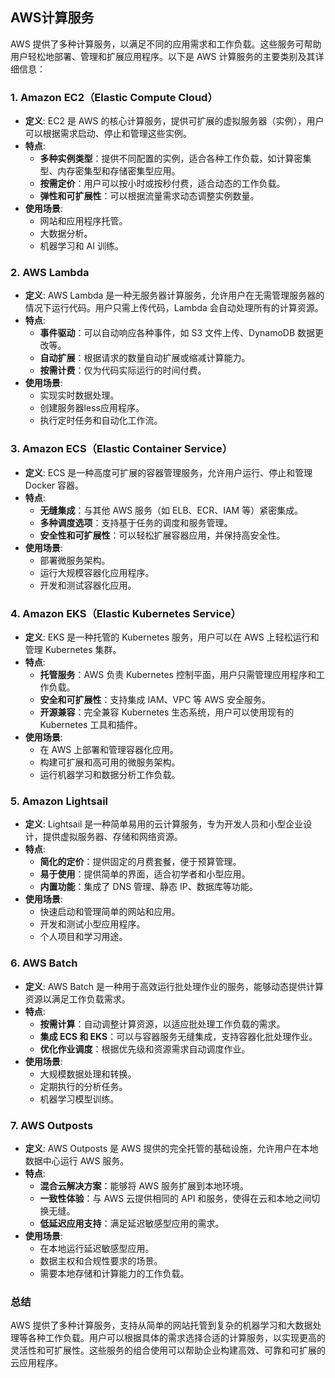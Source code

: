 ## AWS计算服务

AWS 提供了多种计算服务，以满足不同的应用需求和工作负载。这些服务可帮助用户轻松地部署、管理和扩展应用程序。以下是 AWS 计算服务的主要类别及其详细信息：

### 1. **Amazon EC2（Elastic Compute Cloud）**
   - **定义**: EC2 是 AWS 的核心计算服务，提供可扩展的虚拟服务器（实例），用户可以根据需求启动、停止和管理这些实例。
   - **特点**:
     - **多种实例类型**：提供不同配置的实例，适合各种工作负载，如计算密集型、内存密集型和存储密集型应用。
     - **按需定价**：用户可以按小时或按秒付费，适合动态的工作负载。
     - **弹性和可扩展性**：可以根据流量需求动态调整实例数量。
   - **使用场景**:
     - 网站和应用程序托管。
     - 大数据分析。
     - 机器学习和 AI 训练。

### 2. **AWS Lambda**
   - **定义**: AWS Lambda 是一种无服务器计算服务，允许用户在无需管理服务器的情况下运行代码。用户只需上传代码，Lambda 会自动处理所有的计算资源。
   - **特点**:
     - **事件驱动**：可以自动响应各种事件，如 S3 文件上传、DynamoDB 数据更改等。
     - **自动扩展**：根据请求的数量自动扩展或缩减计算能力。
     - **按需计费**：仅为代码实际运行的时间付费。
   - **使用场景**:
     - 实现实时数据处理。
     - 创建服务器less应用程序。
     - 执行定时任务和自动化工作流。

### 3. **Amazon ECS（Elastic Container Service）**
   - **定义**: ECS 是一种高度可扩展的容器管理服务，允许用户运行、停止和管理 Docker 容器。
   - **特点**:
     - **无缝集成**：与其他 AWS 服务（如 ELB、ECR、IAM 等）紧密集成。
     - **多种调度选项**：支持基于任务的调度和服务管理。
     - **安全性和可扩展性**：可以轻松扩展容器应用，并保持高安全性。
   - **使用场景**:
     - 部署微服务架构。
     - 运行大规模容器化应用程序。
     - 开发和测试容器化应用。

### 4. **Amazon EKS（Elastic Kubernetes Service）**
   - **定义**: EKS 是一种托管的 Kubernetes 服务，用户可以在 AWS 上轻松运行和管理 Kubernetes 集群。
   - **特点**:
     - **托管服务**：AWS 负责 Kubernetes 控制平面，用户只需管理应用程序和工作负载。
     - **安全和可扩展性**：支持集成 IAM、VPC 等 AWS 安全服务。
     - **开源兼容**：完全兼容 Kubernetes 生态系统，用户可以使用现有的 Kubernetes 工具和插件。
   - **使用场景**:
     - 在 AWS 上部署和管理容器化应用。
     - 构建可扩展和高可用的微服务架构。
     - 运行机器学习和数据分析工作负载。

### 5. **Amazon Lightsail**
   - **定义**: Lightsail 是一种简单易用的云计算服务，专为开发人员和小型企业设计，提供虚拟服务器、存储和网络资源。
   - **特点**:
     - **简化的定价**：提供固定的月费套餐，便于预算管理。
     - **易于使用**：提供简单的界面，适合初学者和小型应用。
     - **内置功能**：集成了 DNS 管理、静态 IP、数据库等功能。
   - **使用场景**:
     - 快速启动和管理简单的网站和应用。
     - 开发和测试小型应用程序。
     - 个人项目和学习用途。

### 6. **AWS Batch**
   - **定义**: AWS Batch 是一种用于高效运行批处理作业的服务，能够动态提供计算资源以满足工作负载需求。
   - **特点**:
     - **按需计算**：自动调整计算资源，以适应批处理工作负载的需求。
     - **集成 ECS 和 EKS**：可以与容器服务无缝集成，支持容器化批处理作业。
     - **优化作业调度**：根据优先级和资源需求自动调度作业。
   - **使用场景**:
     - 大规模数据处理和转换。
     - 定期执行的分析任务。
     - 机器学习模型训练。

### 7. **AWS Outposts**
   - **定义**: AWS Outposts 是 AWS 提供的完全托管的基础设施，允许用户在本地数据中心运行 AWS 服务。
   - **特点**:
     - **混合云解决方案**：能够将 AWS 服务扩展到本地环境。
     - **一致性体验**：与 AWS 云提供相同的 API 和服务，使得在云和本地之间切换无缝。
     - **低延迟应用支持**：满足延迟敏感型应用的需求。
   - **使用场景**:
     - 在本地运行延迟敏感型应用。
     - 数据主权和合规性要求的场景。
     - 需要本地存储和计算能力的工作负载。

### 总结
AWS 提供了多种计算服务，支持从简单的网站托管到复杂的机器学习和大数据处理等各种工作负载。用户可以根据具体的需求选择合适的计算服务，以实现更高的灵活性和可扩展性。这些服务的组合使用可以帮助企业构建高效、可靠和可扩展的云应用程序。